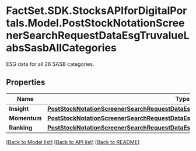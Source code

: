 # FactSet.SDK.StocksAPIforDigitalPortals.Model.PostStockNotationScreenerSearchRequestDataEsgTruvalueLabsSasbAllCategories
ESG data for all 26 SASB categories.

## Properties

Name | Type | Description | Notes
------------ | ------------- | ------------- | -------------
**Insight** | [**PostStockNotationScreenerSearchRequestDataEsgTruvalueLabsSasbAllCategoriesInsight**](PostStockNotationScreenerSearchRequestDataEsgTruvalueLabsSasbAllCategoriesInsight.md) |  | [optional] 
**Momentum** | [**PostStockNotationScreenerSearchRequestDataEsgTruvalueLabsSasbAllCategoriesMomentum**](PostStockNotationScreenerSearchRequestDataEsgTruvalueLabsSasbAllCategoriesMomentum.md) |  | [optional] 
**Ranking** | [**PostStockNotationScreenerSearchRequestDataEsgTruvalueLabsSasbAllCategoriesRanking**](PostStockNotationScreenerSearchRequestDataEsgTruvalueLabsSasbAllCategoriesRanking.md) |  | [optional] 

[[Back to Model list]](../README.md#documentation-for-models) [[Back to API list]](../README.md#documentation-for-api-endpoints) [[Back to README]](../README.md)

